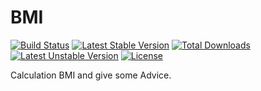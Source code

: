 # BMI
[![Build Status](https://travis-ci.org/kofj/bmi.svg?branch=master)](https://travis-ci.org/kofj/bmi) [![Latest Stable Version](https://poser.pugx.org/kofj/bmi/v/stable.svg)](https://packagist.org/packages/kofj/bmi) [![Total Downloads](https://poser.pugx.org/kofj/bmi/downloads.svg)](https://packagist.org/packages/kofj/bmi) [![Latest Unstable Version](https://poser.pugx.org/kofj/bmi/v/unstable.svg)](https://packagist.org/packages/kofj/bmi) [![License](https://poser.pugx.org/kofj/bmi/license.svg)](https://packagist.org/packages/kofj/bmi)

Calculation BMI and give some Advice.
